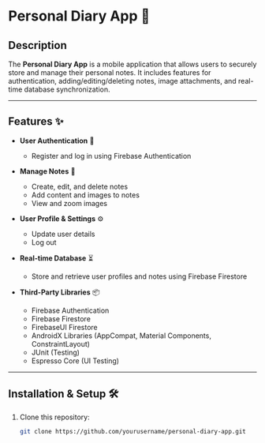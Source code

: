 # Personal Diary App 📔

## Description  
The **Personal Diary App** is a mobile application that allows users to securely store and manage their personal notes. It includes features for authentication, adding/editing/deleting notes, image attachments, and real-time database synchronization.  

---

## Features ✨  
- **User Authentication** 🔑  
  - Register and log in using Firebase Authentication  

- **Manage Notes** 📝  
  - Create, edit, and delete notes  
  - Add content and images to notes  
  - View and zoom images  

- **User Profile & Settings** ⚙️  
  - Update user details  
  - Log out  

- **Real-time Database** ⏳  
  - Store and retrieve user profiles and notes using Firebase Firestore  

- **Third-Party Libraries** 📦  
  - Firebase Authentication  
  - Firebase Firestore  
  - FirebaseUI Firestore  
  - AndroidX Libraries (AppCompat, Material Components, ConstraintLayout)  
  - JUnit (Testing)  
  - Espresso Core (UI Testing)  

---

## Installation & Setup 🛠️  
1. Clone this repository:  
   ```bash
   git clone https://github.com/yourusername/personal-diary-app.git

